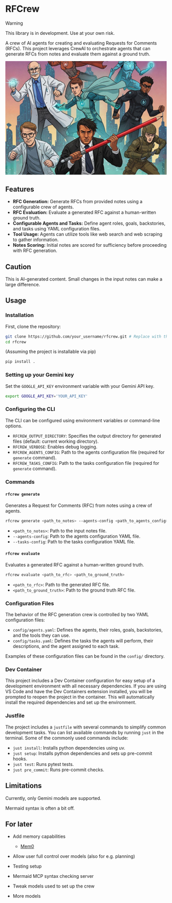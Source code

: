 # RFCrew

> [!WARNING]
> This library is in development. Use at your own risk.

A crew of AI agents for creating and evaluating Requests for Comments (RFCs). This project leverages CrewAI to orchestrate agents that can generate RFCs from notes and evaluate them against a ground truth.

![Crew](./assets/RFCrew.png)

## Features

*   **RFC Generation:** Generate RFCs from provided notes using a configurable crew of agents.
*   **RFC Evaluation:** Evaluate a generated RFC against a human-written ground truth.
*   **Configurable Agents and Tasks:** Define agent roles, goals, backstories, and tasks using YAML configuration files.
*   **Tool Usage:** Agents can utilize tools like web search and web scraping to gather information.
*   **Notes Scoring:** Initial notes are scored for sufficiency before proceeding with RFC generation.

## Caution

This is AI-generated content. Small changes in the input notes can make a large difference.

## Usage

### Installation

First, clone the repository:

```bash
git clone https://github.com/your_username/rfcrew.git # Replace with the actual repository URL
cd rfcrew
```

(Assuming the project is installable via pip)

```bash
pip install .
```

### Setting up your Gemini key

Set the `GOOGLE_API_KEY` environment variable with your Gemini API key.

```bash
export GOOGLE_API_KEY='YOUR_API_KEY'
```

### Configuring the CLI

The CLI can be configured using environment variables or command-line options.

*   `RFCREW_OUTPUT_DIRECTORY`: Specifies the output directory for generated files (default: current working directory).
*   `RFCREW_VERBOSE`: Enables debug logging.
*   `RFCREW_AGENTS_CONFIG`: Path to the agents configuration file (required for `generate` command).
*   `RFCREW_TASKS_CONFIG`: Path to the tasks configuration file (required for `generate` command).

### Commands

#### `rfcrew generate`

Generates a Request for Comments (RFC) from notes using a crew of agents.

```bash
rfcrew generate <path_to_notes> --agents-config <path_to_agents_config> --tasks-config <path_to_tasks_config>
```

*   `<path_to_notes>`: Path to the input notes file.
*   `--agents-config`: Path to the agents configuration YAML file.
*   `--tasks-config`: Path to the tasks configuration YAML file.

#### `rfcrew evaluate`

Evaluates a generated RFC against a human-written ground truth.

```bash
rfcrew evaluate <path_to_rfc> <path_to_ground_truth>
```

*   `<path_to_rfc>`: Path to the generated RFC file.
*   `<path_to_ground_truth>`: Path to the ground truth RFC file.

### Configuration Files

The behavior of the RFC generation crew is controlled by two YAML configuration files:

*   `config/agents.yaml`: Defines the agents, their roles, goals, backstories, and the tools they can use.
*   `config/tasks.yaml`: Defines the tasks the agents will perform, their descriptions, and the agent assigned to each task.

Examples of these configuration files can be found in the `config/` directory.

### Dev Container

This project includes a Dev Container configuration for easy setup of a development environment with all necessary dependencies. If you are using VS Code and have the Dev Containers extension installed, you will be prompted to reopen the project in the container. This will automatically install the required dependencies and set up the environment.

### Justfile

The project includes a `justfile` with several commands to simplify common development tasks. You can list available commands by running `just` in the terminal. Some of the commonly used commands include:

*   `just install`: Installs python dependencies using uv.
*   `just setup`: Installs python dependencies and sets up pre-commit hooks.
*   `just test`: Runs pytest tests.
*   `just pre_commit`: Runs pre-commit checks.

## Limitations

Currently, only Gemini models are supported.

Mermaid syntax is often a bit off.

## For later

- Add memory capabilities
    * [Mem0](https://mem0.ai/)

- Allow user full control over models (also for e.g. planning)
- Testing setup
- Mermaid MCP syntax checking server
- Tweak models used to set up the crew
- More models
